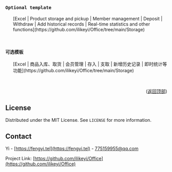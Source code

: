 <a name="readme-top"></a>
<h4><pre>Optional template</pre></h4>
<ul>[Excel | Product storage and pickup | Member management | Deposit | Withdraw | Add historical records | Real-time statistics and other functions](https://github.com/ilikeyi/Office/tree/main/Storage)</ul>
<br>

<h4><pre>可选模板</pre></h4>
<ul>[Excel | 商品入库、取货 | 会员管理 | 存入 | 支取 | 新增历史记录 | 即时统计等功能](https://github.com/ilikeyi/Office/tree/main/Storage)</ul>
<br>


<p align="right">(<a href="#readme-top">返回顶部</a>)</p>


## License

Distributed under the MIT License. See `LICENSE` for more information.


## Contact

Yi - [https://fengyi.tel](https://fengyi.tel) - 775159955@qq.com

Project Link: [https://github.com/ilikeyi/Office](https://github.com/ilikeyi/Office)
